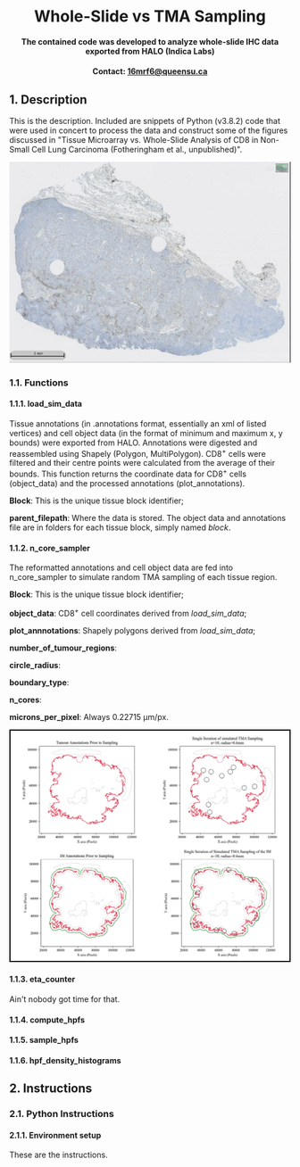 # <div align="center"> Whole-Slide vs TMA Sampling </div>
#### <div align="center"> The contained code was developed to analyze whole-slide IHC data exported from HALO (Indica Labs) <div>
#### <div align="center">Contact: 16mrf6@queensu.ca</div>
  
  ## 1. Description
This is the description. Included are snippets of Python (v3.8.2) code that were used in concert to process the data and construct some of the figures discussed in "Tissue Microarray vs. Whole-Slide Analysis of CD8 in Non-Small Cell Lung Carcinoma (Fotheringham et al., unpublished)".


![WhaleFig](documents/WhaleSlide.png)

  ### 1.1. Functions
  #### 1.1.1. load_sim_data
Tissue annotations (in .annotations format, essentially an xml of listed vertices) and cell object data (in the format of minimum and maximum x, y bounds) were exported from HALO. Annotations were digested and reassembled using Shapely (Polygon, MultiPolygon). CD8<sup>+</sup> cells were filtered and their centre points were calculated from the average of their bounds. This function returns the coordinate data for CD8<sup>+</sup> cells (object_data) and the processed annotations (plot_annotations).
  
 **Block**: This is the unique tissue block identifier;
  
 **parent_filepath**: Where the data is stored. The object data and annotations file are in folders for each tissue block, simply named *block*.
  
  #### 1.1.2. n_core_sampler
 The reformatted annotations and cell object data are fed into n_core_sampler to simulate random TMA sampling of each tissue region. 
  
 **Block**: This is the unique tissue block identifier;
  
  **object_data**: CD8<sup>+</sup> cell coordinates derived from *load_sim_data*;
  
 **plot_annnotations**: Shapely polygons derived from *load_sim_data*;
  
 **number_of_tumour_regions**:
  
  **circle_radius**:
  
  **boundary_type**:
  
  **n_cores**:
  
  **microns_per_pixel**: Always 0.22715 µm/px.
 
 
  
![WhaleFig](documents/SimulatedSampling.png)
  
  #### 1.1.3. eta_counter
Ain't nobody got time for that.
  
  #### 1.1.4. compute_hpfs
  
  
  #### 1.1.5. sample_hpfs
  
  
  #### 1.1.6. hpf_density_histograms
  
  
## 2. Instructions
### 2.1. Python Instructions
#### 2.1.1. Environment setup
These are the instructions.
